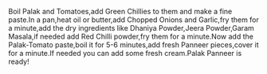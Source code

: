 Boil Palak and Tomatoes,add Green Chillies to them and make a fine paste.In a pan,heat oil or butter,add Chopped Onions and Garlic,fry them for a minute,add the dry ingredients like Dhaniya Powder,Jeera Powder,Garam Masala,if needed add Red Chilli powder,fry them for a minute.Now add the Palak-Tomato paste,boil it for 5-6 minutes,add fresh Panneer pieces,cover it for a minute.If needed you can add some fresh cream.Palak Panneer is ready!